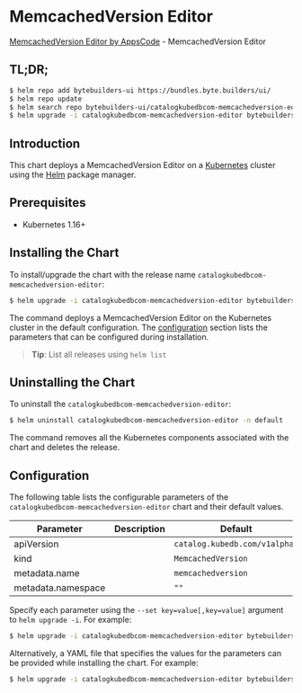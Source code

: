 # MemcachedVersion Editor

[MemcachedVersion Editor by AppsCode](https://byte.builders) - MemcachedVersion Editor

## TL;DR;

```bash
$ helm repo add bytebuilders-ui https://bundles.byte.builders/ui/
$ helm repo update
$ helm search repo bytebuilders-ui/catalogkubedbcom-memcachedversion-editor --version=v0.4.8
$ helm upgrade -i catalogkubedbcom-memcachedversion-editor bytebuilders-ui/catalogkubedbcom-memcachedversion-editor -n default --create-namespace --version=v0.4.8
```

## Introduction

This chart deploys a MemcachedVersion Editor on a [Kubernetes](http://kubernetes.io) cluster using the [Helm](https://helm.sh) package manager.

## Prerequisites

- Kubernetes 1.16+

## Installing the Chart

To install/upgrade the chart with the release name `catalogkubedbcom-memcachedversion-editor`:

```bash
$ helm upgrade -i catalogkubedbcom-memcachedversion-editor bytebuilders-ui/catalogkubedbcom-memcachedversion-editor -n default --create-namespace --version=v0.4.8
```

The command deploys a MemcachedVersion Editor on the Kubernetes cluster in the default configuration. The [configuration](#configuration) section lists the parameters that can be configured during installation.

> **Tip**: List all releases using `helm list`

## Uninstalling the Chart

To uninstall the `catalogkubedbcom-memcachedversion-editor`:

```bash
$ helm uninstall catalogkubedbcom-memcachedversion-editor -n default
```

The command removes all the Kubernetes components associated with the chart and deletes the release.

## Configuration

The following table lists the configurable parameters of the `catalogkubedbcom-memcachedversion-editor` chart and their default values.

|     Parameter      | Description |                 Default                  |
|--------------------|-------------|------------------------------------------|
| apiVersion         |             | <code>catalog.kubedb.com/v1alpha1</code> |
| kind               |             | <code>MemcachedVersion</code>            |
| metadata.name      |             | <code>memcachedversion</code>            |
| metadata.namespace |             | <code>""</code>                          |


Specify each parameter using the `--set key=value[,key=value]` argument to `helm upgrade -i`. For example:

```bash
$ helm upgrade -i catalogkubedbcom-memcachedversion-editor bytebuilders-ui/catalogkubedbcom-memcachedversion-editor -n default --create-namespace --version=v0.4.8 --set apiVersion=catalog.kubedb.com/v1alpha1
```

Alternatively, a YAML file that specifies the values for the parameters can be provided while
installing the chart. For example:

```bash
$ helm upgrade -i catalogkubedbcom-memcachedversion-editor bytebuilders-ui/catalogkubedbcom-memcachedversion-editor -n default --create-namespace --version=v0.4.8 --values values.yaml
```
